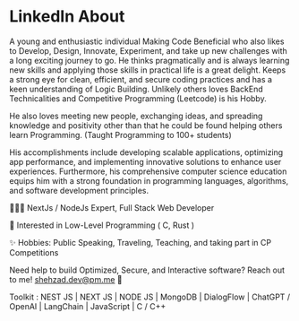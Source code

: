 # LinkedIn About

A young and enthusiastic individual Making Code Beneficial who also likes to Develop, Design, Innovate, Experiment, and take up new challenges with a long exciting journey to go. He thinks pragmatically and is always learning new skills and applying those skills in practical life is a great delight. Keeps a strong eye for clean, efficient, and secure coding practices and has a keen understanding of Logic Building. Unlikely others loves BackEnd Technicalities and Competitive Programming (Leetcode) is his Hobby.

He also loves meeting new people, exchanging ideas, and spreading knowledge and positivity other than that he could be found helping others learn Programming. (Taught Programming to 100+ students)

<!-- Seeks to join a dynamic and progressive organization offering ample opportunities and diversified exposure where he could enhance his experience. -->

His accomplishments include developing scalable applications, optimizing app performance, and implementing innovative solutions to enhance user experiences. Furthermore, his comprehensive computer science education equips him with a strong foundation in programming languages, algorithms, and software development principles.

🧑🏻‍💻 NextJs / NodeJs Expert, Full Stack Web Developer

🧮 Interested in Low-Level Programming ( C, Rust )

<!-- 🚀 Learning Conversational AI and NLP Chatbot Development💻 -->

✨ Hobbies: Public Speaking, Traveling, Teaching, and taking part in CP Competitions

Need help to build Optimized, Secure, and Interactive software? Reach out to me!
shehzad.dev@pm.me 📧

Toolkit :
NEST JS | NEXT JS | NODE JS | MongoDB | DialogFlow | ChatGPT / OpenAI | LangChain | JavaScript | C / C++
